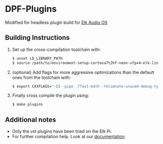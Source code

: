 # DPF-Plugins

Modified for headless plugin build for [Elk Audio OS](https://elk.audio)

## Building Instructions

1. Set up the cross-compilation toolchain with:  

   ```bash
   $ unset LD_LIBRARY_PATH
   $ source /path/to/environment-setup-cortexa7t2hf-neon-vfpv4-elk-linux-gnueabi
   ```

2. (optional) Add flags for more aggressive optimizations than the default ones from the toolchain with:  

   ```bash
   $ export CXXFLAGS="-O3 -pipe -ffast-math -felimnate-unused-debug-types -funroll-loops -mvectorize-with-neon-quad"
   ```

3. Finally cross compile the plugin using:  

   ```bash
   $ make plugins
   ```

## Additional notes

* Only the vst plugins have been tried on the Elk Pi.
* For further compilation help. Look at our [documentation](https://github.com/elk-audio/elk-docs/blob/master/documents/building_plugins_for_elk.md).